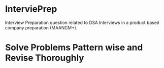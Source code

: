 # InterviePrep

Interview Preparation question related to DSA Interviews in a product based company preparation (MAANGM+).

# Solve Problems Pattern wise and Revise Thoroughly

